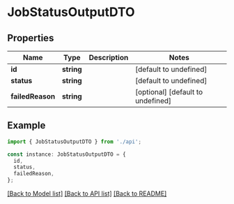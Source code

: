 # JobStatusOutputDTO

## Properties

| Name             | Type       | Description | Notes                             |
| ---------------- | ---------- | ----------- | --------------------------------- |
| **id**           | **string** |             | [default to undefined]            |
| **status**       | **string** |             | [default to undefined]            |
| **failedReason** | **string** |             | [optional] [default to undefined] |

## Example

```typescript
import { JobStatusOutputDTO } from './api';

const instance: JobStatusOutputDTO = {
  id,
  status,
  failedReason,
};
```

[[Back to Model list]](../README.md#documentation-for-models) [[Back to API list]](../README.md#documentation-for-api-endpoints) [[Back to README]](../README.md)
